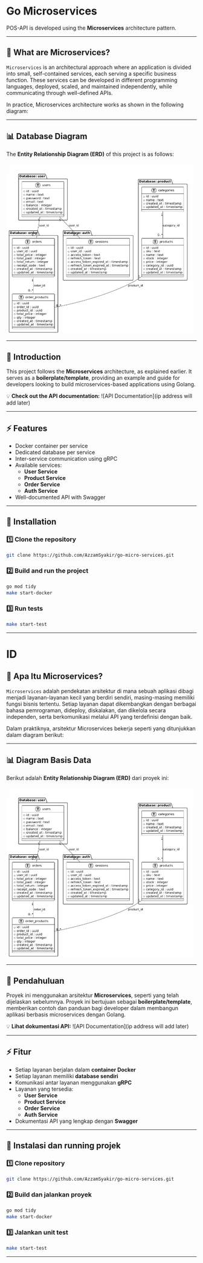 # Go Microservices

POS-API is developed using the **Microservices** architecture pattern.

---

## 📌 What are Microservices?

`Microservices` is an architectural approach where an application is divided into small, self-contained services, each serving a specific business function. These services can be developed in different programming languages, deployed, scaled, and maintained independently, while communicating through well-defined APIs.

In practice, Microservices architecture works as shown in the following diagram:

---

## 📊 Database Diagram

The **Entity Relationship Diagram (ERD)** of this project is as follows:

![Database Design](erd.png)

---

## 📖 Introduction

This project follows the **Microservices** architecture, as explained earlier. It serves as a **boilerplate/template**, providing an example and guide for developers looking to build microservices-based applications using Golang.

💡 **Check out the API documentation:** ![API Documentation](ip address will add later)

---

## ⚡ Features

- Docker container per service
- Dedicated database per service
- Inter-service communication using gRPC
- Available services:
  - **User Service**
  - **Product Service**
  - **Order Service**
  - **Auth Service**
- Well-documented API with Swagger

---

## 🚀 Installation

### 1️⃣ Clone the repository

```bash
git clone https://github.com/AzzamSyakir/go-micro-services.git
```

### 2️⃣ Build and run the project

```bash
go mod tidy
make start-docker
```

### 3️⃣ Run tests

```bash
make start-test
```

---

# ID

## 📌 Apa Itu Microservices?

`Microservices` adalah pendekatan arsitektur di mana sebuah aplikasi dibagi menjadi layanan-layanan kecil yang berdiri sendiri, masing-masing memiliki fungsi bisnis tertentu. Setiap layanan dapat dikembangkan dengan berbagai bahasa pemrograman, dideploy, diskalakan, dan dikelola secara independen, serta berkomunikasi melalui API yang terdefinisi dengan baik.

Dalam praktiknya, arsitektur Microservices bekerja seperti yang ditunjukkan dalam diagram berikut:

---

## 📊 Diagram Basis Data

Berikut adalah **Entity Relationship Diagram (ERD)** dari proyek ini:

![Database Design](erd.png)

---

## 📖 Pendahuluan

Proyek ini menggunakan arsitektur **Microservices**, seperti yang telah dijelaskan sebelumnya. Proyek ini bertujuan sebagai **boilerplate/template**, memberikan contoh dan panduan bagi developer dalam membangun aplikasi berbasis microservices dengan Golang.

💡 **Lihat dokumentasi API:** ![API Documentation](ip address will add later)

---

## ⚡ Fitur

- Setiap layanan berjalan dalam **container Docker**
- Setiap layanan memiliki **database sendiri**
- Komunikasi antar layanan menggunakan **gRPC**
- Layanan yang tersedia:
  - **User Service**
  - **Product Service**
  - **Order Service**
  - **Auth Service**
- Dokumentasi API yang lengkap dengan **Swagger**

---

## 🚀 Instalasi dan running projek

### 1️⃣ Clone repository

```bash
git clone https://github.com/AzzamSyakir/go-micro-services.git
```

### 2️⃣ Build dan jalankan proyek

```bash
go mod tidy
make start-docker
```

### 3️⃣ Jalankan unit test

```bash
make start-test
```

---
